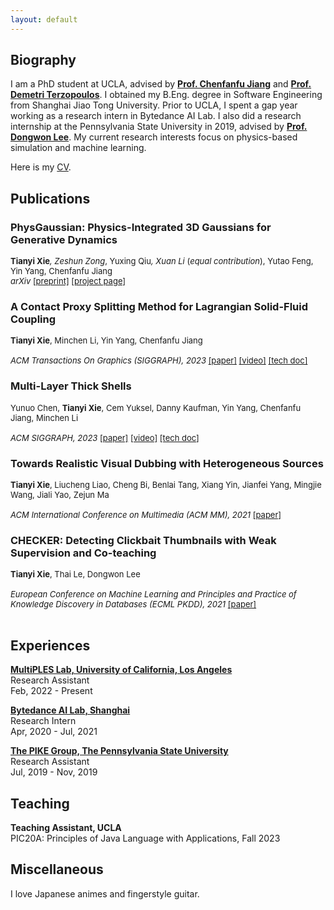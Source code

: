 ```yaml
---
layout: default
---
```

## Biography

I am a PhD student at UCLA, advised by [**Prof. Chenfanfu Jiang**](https://www.math.ucla.edu/~cffjiang/) and [**Prof. Demetri Terzopoulos**](https://web.cs.ucla.edu/~dt/). I obtained my B.Eng. degree in Software Engineering from Shanghai Jiao Tong University. Prior to UCLA, I spent a gap year working as a research intern in Bytedance AI Lab. I also did a research internship at the Pennsylvania State University in 2019, advised by [**Prof. Dongwon Lee**](https://pike.psu.edu/dongwon/). My current research interests focus on physics-based simulation and machine learning. 

Here is my [CV](./assets/file/Tianyi_Xie_CV(2023_11).pdf).

## Publications
### PhysGaussian: Physics-Integrated 3D Gaussians for Generative Dynamics
<font size=2 > <b>Tianyi Xie<sup>*</sup></b>, Zeshun Zong<sup>*</sup>, Yuxing Qiu<sup>*</sup>, Xuan Li<sup>*</sup> (<i>equal contribution</i>), Yutao Feng, Yin Yang, Chenfanfu Jiang<br> 
<i>arXiv</i>
 <a href="https://arxiv.org/abs/2311.12198">[preprint]</a>
 <a href="https://xpandora.github.io/PhysGaussian/">[project page]</a>
  </font>

### A Contact Proxy Splitting Method for Lagrangian Solid-Fluid Coupling
<font size=2 > <b>Tianyi Xie</b>, Minchen Li, Yin Yang, Chenfanfu Jiang<br>  
<i>ACM Transactions On Graphics (SIGGRAPH), 2023</i>
 <a href="https://drive.google.com/uc?export=view&id=1Nv47RP2tNunw3w7-eZy3qNu3InXRPB2q">[paper]</a>
 <a href="https://www.youtube.com/watch?v=kVByO8_1CT8">[video]</a>
 <a href="https://drive.google.com/uc?export=view&id=1rkFvKyhBxeRArunni4lKIugY7X14DGbf">[tech doc]</a>
  </font>

### Multi-Layer Thick Shells
<font size=2 > Yunuo Chen, <b>Tianyi Xie</b>, Cem Yuksel, Danny Kaufman, Yin Yang, Chenfanfu Jiang, Minchen Li<br>  
<i>ACM SIGGRAPH, 2023</i> 
<a href="https://drive.google.com/uc?export=view&id=17-RZkRb8uCXQqE_VrQmoQyBmwZ-su3KS">[paper]</a>
 <a href="https://www.youtube.com/watch?v=z1Wc5DvC2Wk&t">[video]</a>
 <a href="https://drive.google.com/uc?export=view&id=1CXreHy9jzdAzv8CFFZiJwtME_Kq3jASp">[tech doc]</a>
 </font>

### Towards Realistic Visual Dubbing with Heterogeneous Sources
<font size=2 > <b>Tianyi Xie</b>, Liucheng Liao, Cheng Bi, Benlai Tang, Xiang Yin, Jianfei Yang, Mingjie Wang, Jiali Yao, Zejun Ma<br>  
<i>ACM International Conference on Multimedia (ACM MM), 2021</i> <a href="https://dl.acm.org/doi/abs/10.1145/3474085.3475318">[paper]</a></font>

### CHECKER: Detecting Clickbait Thumbnails with Weak Supervision and Co-teaching  
<font size=2 > <b>Tianyi Xie</b>, Thai Le, Dongwon Lee<br>  
<i>European Conference on Machine Learning and Principles and Practice of Knowledge Discovery in Databases (ECML PKDD), 2021</i> <a href="https://dl.acm.org/doi/abs/10.1007/978-3-030-86517-7_26">[paper]</a><br><br></font>

## Experiences
[**MultiPLES Lab, University of California, Los Angeles**](https://multiples-lab.github.io/)   
Research Assistant  
Feb, 2022 - Present

[**Bytedance AI Lab, Shanghai**](https://ailab.bytedance.com/)  
Research Intern  
Apr, 2020 - Jul, 2021  

[**The PIKE Group, The Pennsylvania State University**](https://pike.psu.edu/)  
Research Assistant  
Jul, 2019 - Nov, 2019  

## Teaching
**Teaching Assistant, UCLA**  
PIC20A: Principles of Java Language with Applications, Fall 2023

## Miscellaneous
I love Japanese animes and fingerstyle guitar.